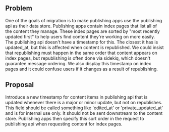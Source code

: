 ## Problem

One of the goals of migration is to make publishing apps use the publishing api as their data store. Publishing apps contain index pages that list all of the content they manage. These index pages are sorted by "most recently updated first" to help users find content they're working on more easily. The publishing api doesn't have a timestamp for this. The closest it has is updated\_at, but this is affected when content is republished. We could insist that republishing must happen in the same order that content appears on index pages, but republishing is often done via sidekiq, which doesn't guarantee message ordering. We also display this timestamp on index pages and it could confuse users if it changes as a result of republishing.

## Proposal

Introduce a new timestamp for content items in publishing api that is updated whenever there is a major or minor update, but not on republishes. This field should be called something like 'edited\_at' or 'private\_updated\_at' and is for internal use only. It should not be sent downstream to the content store. Publishing apps then specify this sort order in the request to publishing api when requesting content for index pages.

&nbsp;

&nbsp;

